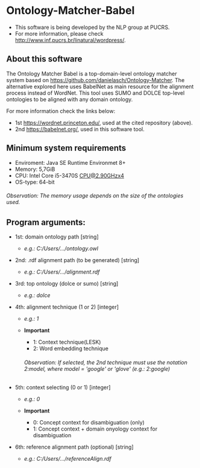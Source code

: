 # Ontology-Matcher-Babel

  * This software is being developed by the NLP group at PUCRS.
  * For more information, please check http://www.inf.pucrs.br/linatural/wordpress/.

## About this software

  The Ontology Matcher Babel is a top-domain-level ontology matcher system
 based on https://github.com/danielasch/Ontology-Matcher. The alternative 
 explored here uses BabelNet as main resource for the alignment process
 instead of WordNet. This tool uses SUMO and DOLCE top-level ontologies to
 be aligned with any domain ontology.
 
  For more information check the links below:
 * 1st https://wordnet.princeton.edu/, used at the cited repository (above).
 * 2nd https://babelnet.org/, used in this software tool.
 
## Minimum system requirements
  
  * Enviroment: Java SE Runtime Environmet 8+
  * Memory:     5,7GiB
  * CPU:        Intel Core i5-3470S CPU@2.90GHzx4
  * OS-type:    64-bit
  
  ###### Observation: The memory usage depends on the size of the ontologies used.
  
## Program arguments:				       
 
  * 1st: domain ontology path [string]
	* _e.g.: C:/Users/.../ontology.owl_

  * 2nd: .rdf alignment path (to be generated) [string]
	* _e.g.: C:/Users/.../alignment.rdf_

  * 3rd: top ontology (dolce or sumo) [string]
	* _e.g.: dolce_

  * 4th: alignment technique (1 or 2) [integer]
	* _e.g.: 1_
        
	* **Important**
		* 1:  Context technique(LESK)
		* 2:  Word embedding technique

       ###### Observation: If selected, the 2nd technique must use the notation _2:model_, where model = 'google' or 'glove' (_e.g.: 2:google_)

  * 5th: context selecting (0 or 1) [integer]
	* _e.g.: 0_

	* **Important**
		* 0:  Concept context for disambiguation (only)
		* 1:  Concept context + domain onyology context for disambiguation

  * 6th: reference alignment path (optional) [string]
  	* _e.g.: C:/Users/.../referenceAlign.rdf_
